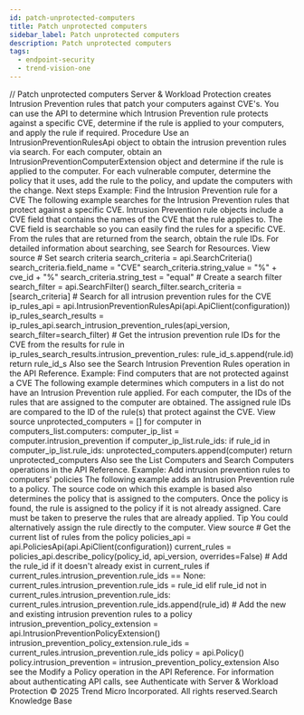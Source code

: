 ```yaml
---
id: patch-unprotected-computers
title: Patch unprotected computers
sidebar_label: Patch unprotected computers
description: Patch unprotected computers
tags:
  - endpoint-security
  - trend-vision-one
---
```


/*<![CDATA[*/ $('#title').html($('meta[name=map-description]').attr('content')); /*]]>*/ Patch unprotected computers Server & Workload Protection creates Intrusion Prevention rules that patch your computers against CVE's. You can use the API to determine which Intrusion Prevention rule protects against a specific CVE, determine if the rule is applied to your computers, and apply the rule if required. Procedure Use an IntrusionPreventionRulesApi object to obtain the intrusion prevention rules via search. For each computer, obtain an IntrusionPreventionComputerExtension object and determine if the rule is applied to the computer. For each vulnerable computer, determine the policy that it uses, add the rule to the policy, and update the computers with the change. Next steps Example: Find the Intrusion Prevention rule for a CVE The following example searches for the Intrusion Prevention rules that protect against a specific CVE. Intrusion Prevention rule objects include a CVE field that contains the names of the CVE that the rule applies to. The CVE field is searchable so you can easily find the rules for a specific CVE. From the rules that are returned from the search, obtain the rule IDs. For detailed information about searching, see Search for Resources. View source # Set search criteria search_criteria = api.SearchCriteria() search_criteria.field_name = "CVE" search_criteria.string_value = "%" + cve_id + "%" search_criteria.string_test = "equal" # Create a search filter search_filter = api.SearchFilter() search_filter.search_criteria = [search_criteria] # Search for all intrusion prevention rules for the CVE ip_rules_api = api.IntrusionPreventionRulesApi(api.ApiClient(configuration)) ip_rules_search_results = ip_rules_api.search_intrusion_prevention_rules(api_version, search_filter=search_filter) # Get the intrusion prevention rule IDs for the CVE from the results for rule in ip_rules_search_results.intrusion_prevention_rules: rule_id_s.append(rule.id) return rule_id_s Also see the Search Intrusion Prevention Rules operation in the API Reference. Example: Find computers that are not protected against a CVE The following example determines which computers in a list do not have an Intrusion Prevention rule applied. For each computer, the IDs of the rules that are assigned to the computer are obtained. The assigned rule IDs are compared to the ID of the rule(s) that protect against the CVE. View source unprotected_computers = [] for computer in computers_list.computers: computer_ip_list = computer.intrusion_prevention if computer_ip_list.rule_ids: if rule_id in computer_ip_list.rule_ids: unprotected_computers.append(computer) return unprotected_computers Also see the List Computers and Search Computers operations in the API Reference. Example: Add intrusion prevention rules to computers' policies The following example adds an Intrusion Prevention rule to a policy. The source code on which this example is based also determines the policy that is assigned to the computers. Once the policy is found, the rule is assigned to the policy if it is not already assigned. Care must be taken to preserve the rules that are already applied. Tip You could alternatively assign the rule directly to the computer. View source # Get the current list of rules from the policy policies_api = api.PoliciesApi(api.ApiClient(configuration)) current_rules = policies_api.describe_policy(policy_id, api_version, overrides=False) # Add the rule_id if it doesn't already exist in current_rules if current_rules.intrusion_prevention.rule_ids == None: current_rules.intrusion_prevention.rule_ids = rule_id elif rule_id not in current_rules.intrusion_prevention.rule_ids: current_rules.intrusion_prevention.rule_ids.append(rule_id) # Add the new and existing intrusion prevention rules to a policy intrusion_prevention_policy_extension = api.IntrusionPreventionPolicyExtension() intrusion_prevention_policy_extension.rule_ids = current_rules.intrusion_prevention.rule_ids policy = api.Policy() policy.intrusion_prevention = intrusion_prevention_policy_extension Also see the Modify a Policy operation in the API Reference. For information about authenticating API calls, see Authenticate with Server & Workload Protection © 2025 Trend Micro Incorporated. All rights reserved.Search Knowledge Base